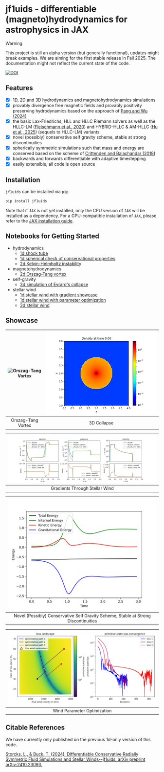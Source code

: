 # jf1uids - differentiable (magneto)hydrodynamics for astrophysics in JAX

> [!WARNING]  
> This project is still an alpha version (but generally functional), updates might break examples. We are aiming for the first stable release in Fall 2025. The documentation might not reflect the current state of the code.

[![DOI](https://zenodo.org/badge/848159116.svg)](https://doi.org/10.5281/zenodo.15052815)

## Features

- [x] 1D, 2D and 3D hydrodynamics and magnetohydrodynamics simulations
- [x] provably divergence free magnetic fields and provably positivity preserving
hydrodynamics based on the approach of [Pang and Wu (2024)](https://arxiv.org/abs/2410.05173)
- [x] the basic Lax-Friedrichs, HLL and HLLC Riemann solvers as well as the HLLC-LM ([Fleischmann et al., 2020](https://www.sciencedirect.com/science/article/pii/S0021999120305362)) and HYBRID-HLLC & AM-HLLC ([Hu et al., 2025](https://www.sciencedirect.com/science/article/pii/S1007570425005891)) (sequels to HLLC-LM) variants
- [x] novel (possibly) conservative self gravity scheme, stable at strong discontinuities
- [x] spherically symmetric simulations such that mass and energy are conserved based on the scheme of [Crittenden and Balachandar (2018)](https://doi.org/10.1007/s00193-017-0784-y)
- [x] backwards and forwards differentiable with adaptive timestepping
- [x] easily extensible, all code is open source

## Installation

`jf1uids` can be installed via `pip`

```bash
pip install jf1uids
```

Note that if `JAX` is not yet installed, only the CPU version of `JAX` will be installed
as a dependency. For a GPU-compatible installation of `JAX`, please refer to the
[JAX installation guide](https://jax.readthedocs.io/en/latest/installation.html).

## Notebooks for Getting Started

- hydrodynamics
  - [1d shock tube](notebooks/hydrodynamics/simple_example.ipynb)
  - [1d spherical check of conservational properties](notebooks/hydrodynamics/conservational_properties.ipynb)
  - [2d Kelvin-Helmholtz instability](notebooks/hydrodynamics/kelvin_helmholtz.ipynb)
- magnetohydrodynamics
  - [2d Orszag-Tang vortex](notebooks/magnetohydrodynamics/orszag_tang_vortex.ipynb)
- self-gravity
  - [3d simulation of Evrard's collapse](notebooks/self_gravity/evrards_collapse.ipynb)
- stellar wind
  - [1d stellar wind with gradient showcase](notebooks/stellar_wind/gradients_through_stellar_wind.ipynb)
  - [1d stellar wind with parameter optimization](notebooks/stellar_wind/wind_parameter_optimization.ipynb)
  - [3d stellar wind](notebooks/stellar_wind/stellar_wind3D.ipynb)

## Showcase

| ![Orszag-Tang Vortex](notebooks/figures/orszag_tang_animation.gif) | ![3D Collapse](notebooks/figures/3d_collapse.gif) |
|:------------------------------------------------------------------:|:-------------------------------------------------:|
| Orszag-Tang Vortex                                                 | 3D Collapse                                       |

| ![Gradients Through Stellar Wind](notebooks/figures/gradients_through_stellar_wind.svg) |
|:---------------------------------------------------------------------------------------:|
| Gradients Through Stellar Wind                                                          |

| ![Novel (Possibly) Conservative Self Gravity Scheme, Stable at Strong Discontinuities](notebooks/figures/collapse_conservation.svg) |
|:-----------------------------------------------------------------------------------------------------------------------------------:|
| Novel (Possibly) Conservative Self Gravity Scheme, Stable at Strong Discontinuities                                                 |

| ![Wind Parameter Optimization](notebooks/figures/wind_parameter_optimization.png) |
|:---------------------------------------------------------------------------------:|
| Wind Parameter Optimization                                                       |


## Citable References

We have currently only published on the previous 1d-only version of this code.

[Storcks, L., & Buck, T. (2024). Differentiable Conservative Radially Symmetric Fluid Simulations and Stellar Winds--jf1uids. arXiv preprint arXiv:2410.23093.](https://arxiv.org/abs/2410.23093)